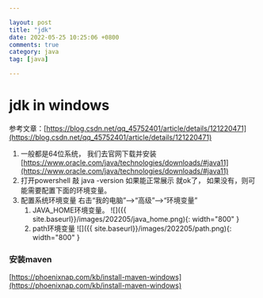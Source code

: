 ```yaml
---

layout: post
title: "jdk"
date: 2022-05-25 10:25:06 +0800
comments: true
category: java
tag: [java]

---
```


# jdk in windows

参考文章：[https://blog.csdn.net/qq_45752401/article/details/121220471](https://blog.csdn.net/qq_45752401/article/details/121220471)

1. 一般都是64位系统， 我们去官网下载并安装 [https://www.oracle.com/java/technologies/downloads/#java11](https://www.oracle.com/java/technologies/downloads/#java11)
2. 打开powershell 敲 java -version 如果能正常展示 就ok了， 如果没有，则可能需要配置下面的环境变量。
3. 配置系统环境变量 右击“我的电脑”–>“高级”–>“环境变量”
	1. JAVA_HOME环境变量。 
	![]({{ site.baseurl}}/images/202205/java_home.png){: width="800" }
	2. path环境变量
    ![]({{ site.baseurl}}/images/202205/path.png){: width="800" }





### 安装maven 

[https://phoenixnap.com/kb/install-maven-windows](https://phoenixnap.com/kb/install-maven-windows)

